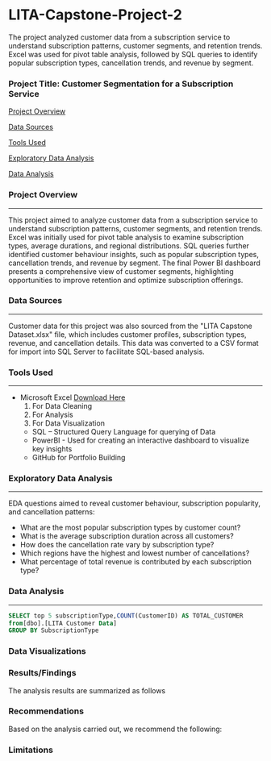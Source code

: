 # LITA-Capstone-Project-2
The project analyzed customer data from a subscription service to understand subscription patterns, customer segments, and retention trends. Excel was used for pivot table analysis, followed by SQL queries to identify popular subscription types, cancellation trends, and revenue by segment.

### Project Title: Customer Segmentation for a Subscription Service

[Project Overview](#project-overview)

[Data Sources](#data-sources)

[Tools Used](#tools-used)

[Exploratory Data Analysis](#exploratory-data-analysis)

[Data Analysis](#data-analysis)

### Project Overview
---
This project aimed to analyze customer data from a subscription service to understand subscription patterns, customer segments, and retention trends. Excel was initially used for pivot table analysis to examine subscription types, average durations, and regional distributions. SQL queries further identified customer behaviour insights, such as popular subscription types, cancellation trends, and revenue by segment. The final Power BI dashboard presents a comprehensive view of customer segments, highlighting opportunities to improve retention and optimize subscription offerings.

### Data Sources
---
Customer data for this project was also sourced from the "LITA Capstone Dataset.xlsx" file, which includes customer profiles, subscription types, revenue, and cancellation details. This data was converted to a CSV format for import into SQL Server to facilitate SQL-based analysis.

### Tools Used
---
- Microsoft Excel [Download Here](https://www.microsoft.com)
  1. For Data Cleaning
  2. For Analysis
  3. For Data Visualization
  - SQL – Structured Query Language for querying of Data
  - PowerBI - Used for creating an interactive dashboard to visualize key insights
  - GitHub for Portfolio Building

### Exploratory Data Analysis
---
EDA questions aimed to reveal customer behaviour, subscription popularity, and cancellation patterns:
- What are the most popular subscription types by customer count?
- What is the average subscription duration across all customers?
- How does the cancellation rate vary by subscription type?
- Which regions have the highest and lowest number of cancellations?
- What percentage of total revenue is contributed by each subscription type?

### Data Analysis
---
```SQL
SELECT top 5 subscriptionType,COUNT(CustomerID) AS TOTAL_CUSTOMER
from[dbo].[LITA Customer Data]
GROUP BY SubscriptionType
```

### Data Visualizations


### Results/Findings
The analysis results are summarized as follows

### Recommendations
Based on the analysis carried out, we recommend the following:

### Limitations


